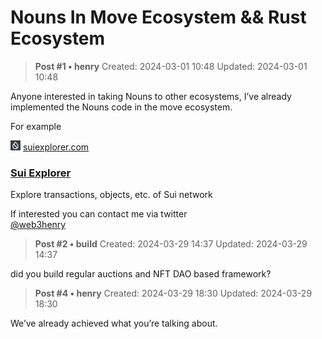 # Nouns In Move Ecosystem && Rust Ecosystem

<!-- ✦✦✦ POST START ✦✦✦ -->

> **Post #1 • henry**
> Created: 2024-03-01 10:48
> Updated: 2024-03-01 10:48

Anyone interested in taking Nouns to other ecosystems, I’ve already implemented the Nouns code in the move ecosystem.

For example

![](../../assets/images/5299/62c0709d5c4ccf73724ba83c2c5a40fc437e8075.png) [suiexplorer.com](https://suiexplorer.com/object/0x85731f9053dc4f8e8064df0b4b21b0f5a5f4f32a54a74a081a498e7e1cd4a671?network=testnet)

### [Sui Explorer](https://suiexplorer.com/object/0x85731f9053dc4f8e8064df0b4b21b0f5a5f4f32a54a74a081a498e7e1cd4a671?network=testnet)

Explore transactions, objects, etc. of Sui network

If interested you can contact me via twitter  
[@web3henry](https://twitter.com/web3henry)

<!-- ✦✦✦ POST END ✦✦✦ -->

<!-- ✦✦✦ POST START ✦✦✦ -->

> **Post #2 • build**
> Created: 2024-03-29 14:37
> Updated: 2024-03-29 14:37

did you build regular auctions and NFT DAO based framework?

<!-- ✦✦✦ POST END ✦✦✦ -->

<!-- ✦✦✦ POST START ✦✦✦ -->

> **Post #4 • henry**
> Created: 2024-03-29 18:30
> Updated: 2024-03-29 18:30

We’ve already achieved what you’re talking about.

<!-- ✦✦✦ POST END ✦✦✦ -->

